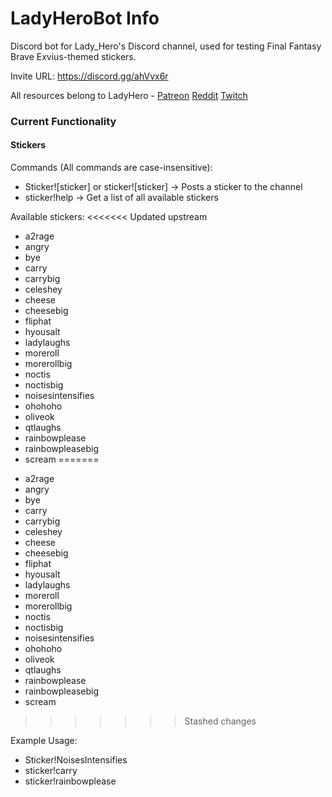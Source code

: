 # LadyHeroBot Info

Discord bot for Lady_Hero's Discord channel, used for testing Final Fantasy Brave Exvius-themed stickers.

Invite URL: https://discord.gg/ahVvx6r

All resources belong to LadyHero - [Patreon](https://www.patreon.com/ladyhero) [Reddit](https://www.reddit.com/user/lady_hero) [Twitch](https://www.twitch.tv/ladyxhero)

### Current Functionality

#### Stickers

Commands (All commands are case-insensitive):

- Sticker![sticker] or sticker![sticker] → Posts a sticker to the channel
- sticker!help → Get a list of all available stickers

Available stickers:
<<<<<<< Updated upstream
* a2rage
* angry
* bye
* carry
* carrybig
* celeshey
* cheese
* cheesebig
* fliphat
* hyousalt
* ladylaughs
* moreroll
* morerollbig
* noctis
* noctisbig
* noisesintensifies
* ohohoho
* oliveok
* qtlaughs
* rainbowplease
* rainbowpleasebig
* scream
=======

- a2rage
- angry
- bye
- carry
- carrybig
- celeshey
- cheese
- cheesebig
- fliphat
- hyousalt
- ladylaughs
- moreroll
- morerollbig
- noctis
- noctisbig
- noisesintensifies
- ohohoho
- oliveok
- qtlaughs
- rainbowplease
- rainbowpleasebig
- scream
>>>>>>> Stashed changes

Example Usage:

- Sticker!NoisesIntensifies
- sticker!carry
- sticker!rainbowplease
